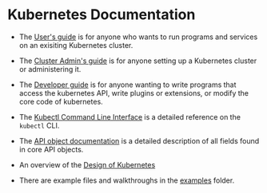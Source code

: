 # Kubernetes Documentation

* The [User's guide](user-guide.md) is for anyone who wants to run programs and services on an exisiting Kubernetes cluster.

* The [Cluster Admin's guide](cluster-admin-guide.md) is for anyone setting up a Kubernetes cluster or administering it.

* The [Developer guide](developer-guide.md) is for anyone wanting to write programs that access the kubernetes API,
 write plugins or extensions, or modify the core code of kubernetes.

* The [Kubectl Command Line Interface](kubectl.md) is a detailed reference on the `kubectl` CLI.

* The [API object documentation](http://kubernetes.io/third_party/swagger-ui/) is a detailed description of all fields found in core API objects.

* An overview of the [Design of Kubernetes](../DESIGN.md)

* There are example files and walkthroughs in the [examples](../examples) folder.
